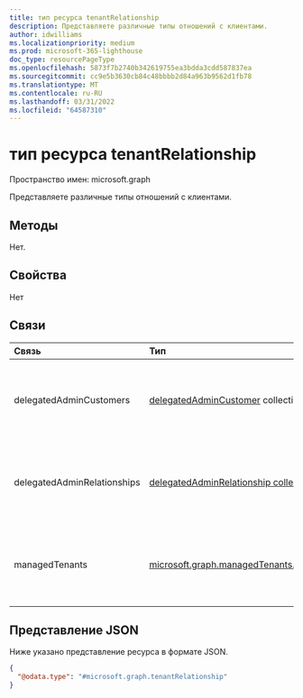 ```yaml
---
title: тип ресурса tenantRelationship
description: Представляете различные типы отношений с клиентами.
author: idwilliams
ms.localizationpriority: medium
ms.prod: microsoft-365-lighthouse
doc_type: resourcePageType
ms.openlocfilehash: 5873f7b2740b342619755ea3bdda3cdd587837ea
ms.sourcegitcommit: cc9e5b3630cb84c48bbbb2d84a963b9562d1fb78
ms.translationtype: MT
ms.contentlocale: ru-RU
ms.lasthandoff: 03/31/2022
ms.locfileid: "64587310"
---
```

# <a name="tenantrelationship-resource-type"></a>тип ресурса tenantRelationship

Пространство имен: microsoft.graph

Представляете различные типы отношений с клиентами.

## <a name="methods"></a>Методы

Нет.

## <a name="properties"></a>Свойства

Нет

## <a name="relationships"></a>Связи
|Связь|Тип|Описание|
|:---|:---|:---|
|delegatedAdminCustomers|[delegatedAdminCustomer](../resources/delegatedadmincustomer.md) collection|Клиент, у которого есть делегированная связь администратора с партнером Майкрософт.|
|delegatedAdminRelationships|[delegatedAdminRelationship collection](../resources/delegatedadminrelationship.md)|Сведения о делегированных административных привилегиях, которые партнер Майкрософт имеет в клиенте клиента.|
|managedTenants|[microsoft.graph.managedTenants.managedTenant](../resources/managedtenants-managedtenant.md)|Операции, доступные для взаимодействия с платформой управления с несколькими клиентами.|

## <a name="json-representation"></a>Представление JSON
Ниже указано представление ресурса в формате JSON.
<!-- {
  "blockType": "resource",
  "keyProperty": "id",
  "@odata.type": "microsoft.graph.tenantRelationship",
  "openType": false
}
-->
``` json
{
  "@odata.type": "#microsoft.graph.tenantRelationship"
}
```
